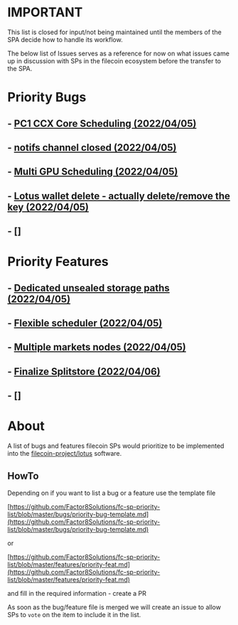 # IMPORTANT 

This list is closed for input/not being maintained until the members of the SPA decide how to handle its workflow. 

The below list of Issues serves as a reference for now on what issues came up in discussion with SPs in the filecoin ecosystem before the transfer to the SPA.


# Priority Bugs

## - [PC1 CCX Core Scheduling (2022/04/05)](bugs/pc1-ccx-core-scheduling.md) 

## - [notifs channel closed (2022/04/05)](bugs/notifs-channel-closed.md)

## - [Multi GPU Scheduling (2022/04/05)](bugs/Mulit-GPU-scheduling.m)

## - [Lotus wallet delete - actually delete/remove the key (2022/04/05)](bugs/lotus-wallet-delete.md)

## - []

# Priority Features

## - [Dedicated unsealed storage paths (2022/04/05)](features/dedicated-unsealed-storage-paths.md)

## - [Flexible scheduler (2022/04/05)](features/flexible-scheduler.md)

## - [Multiple markets nodes (2022/04/05)](features/multiple-markets-nodes.md)

## - [Finalize Splitstore (2022/04/06)](features/finalize-splitstore.md)

## - []

# About

A list of bugs and features filecoin SPs would prioritize to be implemented into the [filecoin-project/lotus](https://github.com/filecoin-project/lotus) software.

## HowTo

Depending on if you want to list a bug or a feature use the template file

 [https://github.com/Factor8Solutions/fc-sp-priority-list/blob/master/bugs/priority-bug-template.md](https://github.com/Factor8Solutions/fc-sp-priority-list/blob/master/bugs/priority-bug-template.md)

 or

  [https://github.com/Factor8Solutions/fc-sp-priority-list/blob/master/features/priority-feat.md](https://github.com/Factor8Solutions/fc-sp-priority-list/blob/master/features/priority-feat.md) 

and fill in the required information - create a PR

As soon as the bug/feature file is merged we will create an issue to allow SPs to `vote` on the item to include it in the list.



